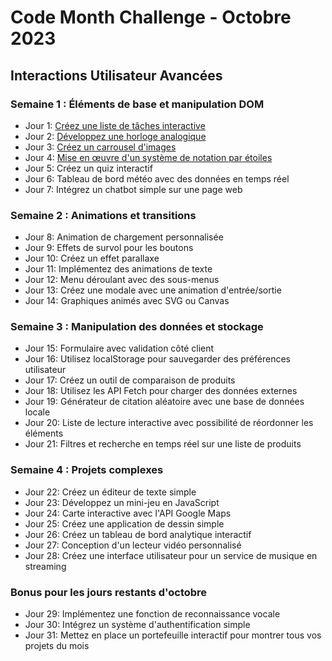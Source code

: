 # Code Month Challenge - Octobre 2023
## Interactions Utilisateur Avancées

### Semaine 1 : Éléments de base et manipulation DOM
- Jour 1: [Créez une liste de tâches interactive](https://github.com/Ormidales/CodeMonthChallenge/tree/main/1.%20Octobre%202023%20-%20Interactions%20Utilisateur%20Avancées/Jour%201%20-%20Créez%20une%20liste%20de%20tâches%20interactive)
- Jour 2: [Développez une horloge analogique](https://github.com/Ormidales/CodeMonthChallenge/tree/main/1.%20Octobre%202023%20-%20Interactions%20Utilisateur%20Avancées/Jour%202%20-%20Développez%20une%20horloge%20analogique)
- Jour 3: [Créez un carrousel d'images](https://github.com/Ormidales/CodeMonthChallenge/tree/main/1.%20Octobre%202023%20-%20Interactions%20Utilisateur%20Avancées/Jour%203%20-%20Créez%20un%20carrousel%20d'images)
- Jour 4: [Mise en œuvre d'un système de notation par étoiles](https://github.com/Ormidales/CodeMonthChallenge/tree/main/1.%20Octobre%202023%20-%20Interactions%20Utilisateur%20Avancées/Jour%204%20-%20Mise%20en%20œuvre%20d'un%20système%20de%20notation%20par%20étoiles)
- Jour 5: Créez un quiz interactif
- Jour 6: Tableau de bord météo avec des données en temps réel
- Jour 7: Intégrez un chatbot simple sur une page web

### Semaine 2 : Animations et transitions
- Jour 8: Animation de chargement personnalisée
- Jour 9: Effets de survol pour les boutons
- Jour 10: Créez un effet parallaxe
- Jour 11: Implémentez des animations de texte
- Jour 12: Menu déroulant avec des sous-menus
- Jour 13: Créez une modale avec une animation d'entrée/sortie
- Jour 14: Graphiques animés avec SVG ou Canvas

### Semaine 3 : Manipulation des données et stockage
- Jour 15: Formulaire avec validation côté client
- Jour 16: Utilisez localStorage pour sauvegarder des préférences utilisateur
- Jour 17: Créez un outil de comparaison de produits
- Jour 18: Utilisez les API Fetch pour charger des données externes
- Jour 19: Générateur de citation aléatoire avec une base de données locale
- Jour 20: Liste de lecture interactive avec possibilité de réordonner les éléments
- Jour 21: Filtres et recherche en temps réel sur une liste de produits

### Semaine 4 : Projets complexes
- Jour 22: Créez un éditeur de texte simple
- Jour 23: Développez un mini-jeu en JavaScript
- Jour 24: Carte interactive avec l'API Google Maps
- Jour 25: Créez une application de dessin simple
- Jour 26: Créez un tableau de bord analytique interactif
- Jour 27: Conception d'un lecteur vidéo personnalisé
- Jour 28: Créez une interface utilisateur pour un service de musique en streaming

### Bonus pour les jours restants d'octobre
- Jour 29: Implémentez une fonction de reconnaissance vocale
- Jour 30: Intégrez un système d'authentification simple
- Jour 31: Mettez en place un portefeuille interactif pour montrer tous vos projets du mois
